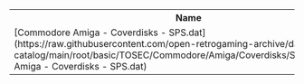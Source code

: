 <table>
<tr><th>Name</th><th>Size</th></tr>
<tr><td>
[Commodore Amiga - Coverdisks - SPS.dat](https://raw.githubusercontent.com/open-retrogaming-archive/dat-catalog/main/root/basic/TOSEC/Commodore/Amiga/Coverdisks/SPS/Commodore Amiga - Coverdisks - SPS.dat)
</td><td>15036</td></tr>
</table>
